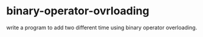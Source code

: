 # binary-operator-ovrloading
write a program to add two different time using binary operator overloading.
